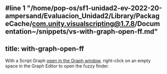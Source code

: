 #line 1 "/home/pop-os/sf1-unidad2-ev-2022-20-ampersand/Evaluacion_Unidad2/Library/PackageCache/com.unity.visualscripting@1.7.8/Documentation~/snippets/vs-with-graph-open-ff.md"
---
title: with-graph-open-ff
---
With a Script Graph [open in the Graph window](../vs-open-graph-edit.md), right-click on an empty space in the Graph Editor to open the fuzzy finder. 
